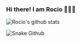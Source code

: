 ### Hi there! I am Rocio 👋👩‍💻

![Rocio's github stats](https://github-readme-stats.vercel.app/api?username=RocioSulca&show_icons=true&theme=slateorange)

![Snake Github](github-user-contribution.svg)

<!--
**RocioSulca/RocioSulca** is a ✨ _special_ ✨ repository because its `README.md` (this file) appears on your GitHub profile.

Here are some ideas to get you started:

- 🔭 I’m currently working on ...
- 🌱 I’m currently learning ...
- 👯 I’m looking to collaborate on ...
- 🤔 I’m looking for help with ...
- 💬 Ask me about ...
- 📫 How to reach me: ...
- 😄 Pronouns: ...
- ⚡ Fun fact: ...
-->
